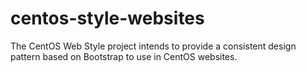 # centos-style-websites
The CentOS Web Style project intends to provide a consistent design pattern based on Bootstrap to use in CentOS websites.
